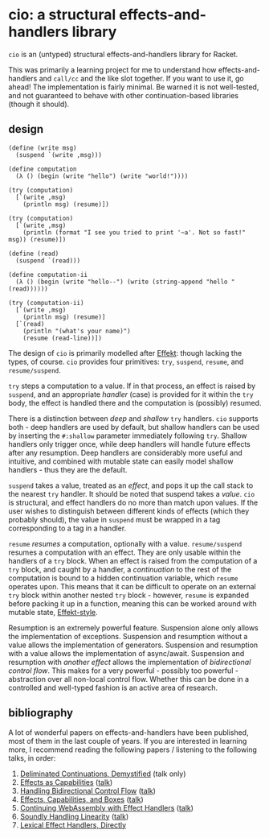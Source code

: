 # cio: a structural effects-and-handlers library

`cio` is an (untyped) structural effects-and-handlers library for Racket.

This was primarily a learning project for me to understand how effects-and-handlers and `call/cc` and the like slot together. If you want to use it, go ahead! The implementation is fairly minimal. Be warned it is not well-tested, and not guaranteed to behave with other continuation-based libraries (though it should).

## design

```racket
(define (write msg)
  (suspend `(write ,msg)))

(define computation
  (λ () (begin (write "hello") (write "world!"))))

(try (computation)
  [`(write ,msg)
    (println msg) (resume)])

(try (computation)
  [`(write ,msg)
    (println (format "I see you tried to print '~a'. Not so fast!" msg)) (resume)])

(define (read)
  (suspend `(read)))

(define computation-ii
  (λ () (begin (write "hello--") (write (string-append "hello " (read))))))

(try (computation-ii)
  [`(write ,msg)
    (println msg) (resume)]
  [`(read)
    (println "(what's your name)")
    (resume (read-line))])
```

The design of `cio` is primarily modelled after [Effekt](https://effekt-lang.org/): though lacking the types, of course. `cio` provides four primitives: `try`, `suspend`, `resume`, and `resume/suspend`.

`try` steps a computation to a value. If in that process, an effect is raised by `suspend`, and an appropriate *handler* (case) is provided for it within the `try` body, the effect is handled there and the computation is (possibly) resumed.

There is a distinction between *deep* and *shallow* `try` handlers. `cio` supports both - deep handlers are used by default, but shallow handlers can be used by inserting the `#:shallow` parameter immediately following `try`. Shallow handlers only trigger once, while deep handlers will handle future effects after any resumption. Deep handlers are considerably more useful and intuitive, and combined with mutable state can easily model shallow handlers - thus they are the default.

`suspend` takes a value, treated as an *effect*, and pops it up the call stack to the nearest `try` handler. It should be noted that suspend takes a *value*. `cio` is structural, and effect handlers do no more than match upon values. If the user wishes to distinguish between different kinds of effects (which they probably should), the value in `suspend` must be wrapped in a tag corresponding to a tag in a handler.

`resume` *resumes* a computation, optionally with a value. `resume/suspend` resumes a computation with an effect. They are only usable within the handlers of a `try` block. When an effect is raised from the computation of a `try` block, and caught by a handler, a *continuation* to the rest of the computation is bound to a hidden continuation variable, which `resume` operates upon. This means that it can be difficult to operate on an external `try` block within another nested `try` block - however, `resume` is expanded before packing it up in a function, meaning this can be worked around with mutable state, [Effekt-style](https://github.com/effekt-lang/effekt/issues/108).

Resumption is an extremely powerful feature. Suspension alone only allows the implementation of exceptions. Suspension and resumption without a value allows the implementation of generators. Suspension and resumption with a value allows the implementation of async/await. Suspension and resumption with *another effect* allows the implementation of *bidirectional control flow*. This makes for a very powerful - possibly too powerful - abstraction over all non-local control flow. Whether this can be done in a controlled and well-typed fashion is an active area of research.

## bibliography

A lot of wonderful papers on effects-and-handlers have been published, most of them in the last couple of years. If you are interested in learning more, I recommend reading the following papers / listening to the following talks, in order:

1. [Deliminated Continuations, Demystified](https://www.youtube.com/watch?v=TE48LsgVlIU) (talk only)
2. [Effects as Capabilities](https://dl.acm.org/doi/pdf/10.1145/3428194) ([talk](https://www.youtube.com/watch?v=ITRyzJadgMw))
3. [Handling Bidirectional Control Flow](https://dl.acm.org/doi/pdf/10.1145/3428207) ([talk](https://www.youtube.com/watch?v=RLTEuZNtRCc))
4. [Effects, Capabilities, and Boxes](https://dl.acm.org/doi/pdf/10.1145/3527320) ([talk](https://www.youtube.com/watch?v=P7X5Qy9KYLU))
5. [Continuing WebAssembly with Effect Handlers](https://arxiv.org/pdf/2308.08347) ([talk](https://www.youtube.com/watch?v=2iiVhzzvnGA))
6. [Soundly Handling Linearity](https://dl.acm.org/doi/pdf/10.1145/3632896) ([talk](https://www.youtube.com/watch?v=sHGrKEoWtm8))
7. [Lexical Effect Handlers, Directly](https://dl.acm.org/doi/pdf/10.1145/3689770)
